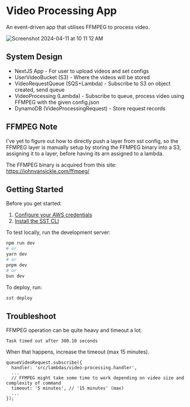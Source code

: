 # Video Processing App

An event-driven app that utilises FFMPEG to process video.

![Screenshot 2024-04-11 at 10 11 12 AM](https://github.com/zhifez/video-processing-app-sst/assets/33366655/5c06c798-4eeb-45ed-b1c7-4abdda685274)


## System Design

- NextJS App - For user to upload videos and set configs
- UserVideoBucket (S3) - Where the videos will be stored
- VideoRequestQueue (SQS+Lambda) - Subscribe to S3 on object created, send queue
- VideoProcessing (Lambda) - Subscribe to queue, process video using FFMPEG with the given config.json
- DynamoDB (VideoProcessingRequest) - Store request records

## FFMPEG Note

I've yet to figure out how to directly push a layer from sst config, so the FFMPEG layer is manually setup by storing the FFMPEG binary into a S3, assigning it to a layer, before having its arn assigned to a lambda.

The FFMPEG binary is acquired from this site: https://johnvansickle.com/ffmpeg/

## Getting Started

Before you get started:

1. [Configure your AWS credentials](https://docs.sst.dev/advanced/iam-credentials#loading-from-a-file)
2. [Install the SST CLI](https://ion.sst.dev/docs/reference/cli)

To test locally, run the development server:

```bash
npm run dev
# or
yarn dev
# or
pnpm dev
# or
bun dev
```

To deploy, run:

```bash
sst deploy
```

## Troubleshoot

FFMPEG operation can be quite heavy and timeout a lot:

```
Task timed out after 300.10 seconds
```

When that happens, increase the timeout (max 15 minutes).

```
queueVideoRequest.subscribe({
  handler: 'src/lambdas/video-processing.handler',
  ...
  // FFMPEG might take some time to work depending on video size and complexity of command
  timeout: '5 minutes', // '15 minutes' (max)
  ...
});
```
